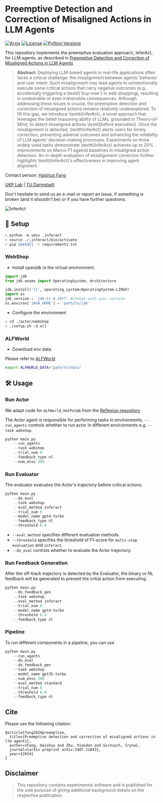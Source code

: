 # Preemptive Detection and Correction of Misaligned Actions in LLM Agents
[![Arxiv](https://img.shields.io/badge/Arxiv-2407.11843-red?style=flat-square&logo=arxiv&logoColor=white)](https://arxiv.org/abs/2407.11843)
[![License](https://img.shields.io/github/license/UKPLab/ukp-project-template)](https://opensource.org/licenses/Apache-2.0)
[![Python Versions](https://img.shields.io/badge/Python-3.10-blue.svg?style=flat&logo=python&logoColor=white)](https://www.python.org/)

This repository implements the preemptive evaluation approach, InferAct, for LLM agents, as described in [Preemptive Detection and Correction of Misaligned Actions in LLM Agents](https://arxiv.org/abs/2407.11843) 

> **Abstract**: Deploying LLM-based agents in real-life applications often faces a critical challenge: the misalignment between agents’ behavior and user intent. Such misalignment may lead agents to unintentionally execute some critical actions that carry negative outcomes (e.g., accidentally triggering a \textit{`buy-now'} in web shopping), resulting in undesirable or even irreversible consequences.
Although addressing these issues is crucial, the preemptive detection and correction of misaligned actions remains relatively underexplored.
To fill this gap, we introduce \texttt{InferAct}, a novel approach that leverages the belief reasoning ability of LLMs, grounded in Theory-of-Mind, to detect misaligned actions \textit{before execution}.
Once the misalignment is detected, \texttt{InferAct} alerts users for timely correction, preventing adverse outcomes and enhancing the reliability of LLM agents' decision-making processes.
Experiments on three widely used tasks demonstrate \texttt{InferAct} achieves up to 20\% improvements on Marco-F1 against baselines in misaligned action detection. An in-depth evaluation of misalignment correction further highlights \texttt{InferAct}'s effectiveness in improving agent alignment.

Contact person: [Haishuo Fang](mailto:haishuo.fang@tu-darmstadt.de) 

[UKP Lab](https://www.ukp.tu-darmstadt.de/) | [TU Darmstadt](https://www.tu-darmstadt.de/
)

Don't hesitate to send us an e-mail or report an issue, if something is broken (and it shouldn't be) or if you have further questions.


![InferAct](./inferact_arch.jpg "Workflow of InferAct")


## 🚀 Setup
```sh
> python -m venv .inferact
> source ./.inferact/bin/activate
> pip install -r requirements.txt
```

### WebShop
- Install openjdk in the virtual environment.
```python
import jdk
from jdk.enums import OperatingSystem, Architecture

jdk.install('11', operating_system=OperatingSystem.LINUX)
import os
jdk_version = 'jdk-11.0.19+7' #change with your version
os.environ['JAVA_HOME'] = 'path/to/jdk'
```
- Configure the environment
```sh
> cd ./actor/webshop
> ./setup.sh -d all
```
### ALFWorld
- Download env data

Please refer to [ALFWorld](https://github.com/alfworld/alfworld)
```sh
export ALFWORLD_DATA="path/to/data"
```

## 🛠️ Usage

### Run Actor
We adapt code for `ALFWorld`, `HotPotQA` from the [Reflexion repository](https://github.com/noahshinn/reflexion)


The Actor agent is responsible for performing tasks in environments. `--run_agents` controls whether to run actor in different environments e.g. `--task webshop`.

```python
python main.py 
    --run_agents 
    --task webshop 
    --trial_num 0
    --feedback_type nl
    --num_envs 300
```

### Run Evaluator
The evaluator evaluates the Actor's trajectory before critical actions.

```python
python main.py 
    --do_eval
    --task webshop
    --eval_method inferact
    --trial_num 0
    --model_name gpt4-turbo
    --feedback_type nl
    --threshold 0.9
```

- `--eval_method` specifies different evaluation methods.<br>
- `--threshold` specifies the threshold of F1-score for `multi-step evaluation` and `inferact`.<br>
- `--do_eval` controls whether to evaluate the Actor trajectory.<br>

### Run Feedback Generation

After the off-track trajectory is detected by the Evaluator, the binary or NL feedback will be generated to prevent the critial action from executing.

```python
python main.py
    --do_feedback_gen
    --task webshop
    --eval_method inferact
    --trial_num 0
    --model_name gpt4-turbo
    --threshold 0.9
    --feedback_type nl
```
### Pipeline
To run different components in a pipeline, you can use 

```python
python main.py 
    --run_agents
    --do_eval
    --do_feedback_gen
    --task webshop
    --model_name gpt35-turbo
    --num_envs 300
    --eval_method standard
    --trial_num 0
    --threshold 0.0
    --feedback_type nl
```

## Cite

Please use the following citation:

```
@article{fang2024preemptive,
  title={Preemptive detection and correction of misaligned actions in llm agents},
  author={Fang, Haishuo and Zhu, Xiaodan and Gurevych, Iryna},
  journal={arXiv preprint arXiv:2407.11843},
  year={2024}
}
```

## Disclaimer

> This repository contains experimental software and is published for the sole purpose of giving additional background details on the respective publication. 
